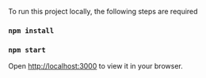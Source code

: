 To run this project locally, the following steps are required

 ### `npm install`
 ### `npm start`
 Open [http://localhost:3000](http://localhost:3000) to view it in your browser.
